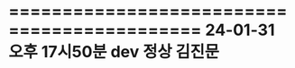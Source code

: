 ============================================
24-01-31  오후 17시50분 dev 정상 김진문
===========================================


